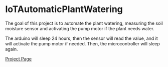 # IoTAutomaticPlantWatering
The goal of this project is to automate the plant watering, measuring the soil moisture sensor and activating the pump motor if the plant needs water.

The arduino will sleep 24 hours, then the sensor will read the value, and it will activate the pump motor if needed. Then, the microcontroller will sleep again.

[Project Page](https://aherrero.github.io/arduino/iot/2017/09/10/IoTAutomaticPlantWatering_2.html)
